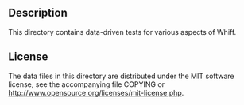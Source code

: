 Description
------------

This directory contains data-driven tests for various aspects of Whiff.

License
--------

The data files in this directory are distributed under the MIT software
license, see the accompanying file COPYING or
http://www.opensource.org/licenses/mit-license.php.

